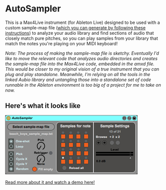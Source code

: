 # AutoSampler

This is a Max4Live instrument (for Ableton Live) designed to be used with a custom sample-map file ([which you can generate by following these instructions](https://github.com/khiner/aubio/blob/develop/ruby/usage_instructions.md)) to analyze your audio library and find sections of audio that closely match pure pitches, so you can play samples from your library that match the notes you're playing on your MIDI keyboard!

_Note: The process of making the sample-map file is sketchy.  Eventually I'd like to move the relevant code that analyzes audio directories and creates the sample-map file into the Max4Live code, embedded in the amxd file.  This would be closer to my original vision of a true instrument that you can plug and play standalone.  Meanwhile, I'm relying on all the tools in the linked Aubio library and untangling those into a standalone set of code runnable in the Ableton environment is too big of a project for me to take on now._

## Here's what it looks like

![](/screenshot.png?raw=true)

[Read more about it and watch a demo here!](https://karlhiner.com/music_generation/auto_sampler/)
